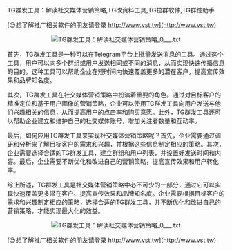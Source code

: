 TG群发工具：解读社交媒体营销策略,TG改资料工具,TG拉群软件,TG群控助手

[😍想了解推广相关软件的朋友请登录 http://www.vst.tw](http://www.vst.tw)

 <center><img src="https://vst.tw/MP4/tuiguang/png/6.png" alt="TG群发工具：解读社交媒体营销策略_0___.txt"></center>

首先，TG群发工具是一种可以在Telegram平台上批量发送消息的工具。通过这个工具，用户可以向多个群组或用户发送相同或不同的消息，从而实现快速传播信息的目的。这种工具可以帮助企业在短时间内快速覆盖更多的潜在客户，提高宣传效果和品牌知名度。

其次，TG群发工具在社交媒体营销策略中扮演着重要的角色。通过对目标客户的精准定位和基于用户画像的营销策略，企业可以使用TG群发工具向用户发送与他们兴趣相关的信息，从而提高用户的点击率和购买意愿。此外，TG群发工具还可以帮助企业建立和维护自己的社交媒体账号，增加关注者数量和互动率。

最后，如何应用TG群发工具来实现社交媒体营销策略呢？首先，企业需要通过调研和分析来了解目标客户的需求和兴趣，并根据这些信息制定相应的策略。其次，企业需要选择合适的TG群发工具，建立群组和用户列表，并设置好发送时间和内容。最后，企业需要不断优化和改进自己的营销策略，提高宣传效果和用户转化率。

综上所述，TG群发工具是社交媒体营销策略中必不可少的一部分，通过它可以实现快速覆盖更多潜在客户、提高宣传效果和品牌知名度。企业需要根据目标客户的需求和兴趣制定相应的策略，选择合适的TG群发工具，并不断优化和改进自己的营销策略，才能实现最大化的效益。

 <center><img src="https://vst.tw/MP4/tuiguang/png/0.png" alt="TG群发工具：解读社交媒体营销策略_0___.txt"></center>

[😍想了解推广相关软件的朋友请登录 http://www.vst.tw](http://www.vst.tw)



